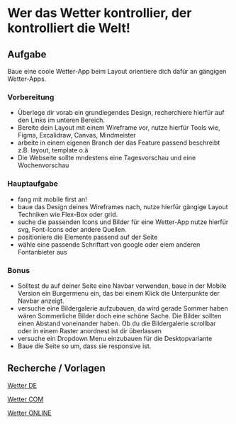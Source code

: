 # Wer das Wetter kontrollier, der kontrolliert die Welt!

## Aufgabe

Baue eine coole Wetter-App beim Layout orientiere dich dafür an gängigen Wetter-Apps.

### Vorbereitung

- Überlege dir vorab ein grundlegendes Design, recherchiere hierfür auf den Links im unteren Bereich.
- Bereite dein Layout mit einem Wireframe vor, nutze hierfür Tools wie, Figma, Excalidraw, Canvas, Mindmeister
- arbeite in einem eigenen Branch der das Feature passend beschreibt z.B. layout, template o.ä
- Die Webseite sollte mndestens eine Tagesvorschau und eine Wochenvorschau

### Hauptaufgabe

- fang mit mobile first an!
- baue das Design deines Wireframes nach, nutze hierfür gängige Layout Techniken wie Flex-Box oder grid.
- suche die passenden Icons und Bilder für eine Wetter-App nutze hierfür svg, Font-Icons oder andere Quellen.
- positioniere die Elemente passend auf der Seite
- wähle eine passende Schriftart von google oder eiem anderen Fontanbieter aus

### Bonus

- Solltest du auf deiner Seite eine Navbar verwenden, baue in der Mobile Version ein Burgermenu ein, das bei einem Klick die Unterpunkte der Navbar anzeigt.
- versuche eine Bildergalerie aufzubauen, da wird gerade Sommer haben wären Sommerliche Bilder doch eine schöne Sache. Die Bilder sollten einen Abstand voneinander haben. Ob du die Bildergalerie scrollbar oder in einem Raster anordnest ist dir überlassen
- versuche ein Dropdown Menu einzubauen für die Desktopvariante
- Baue die Seite so um, dass sie responsive ist.

## Recherche / Vorlagen

[Wetter DE](https://www.wetter.de/wetter/r/62782)

[Wetter COM](https://www.wetter.com/wetter_aktuell/wettervorhersage/16_tagesvorhersage/deutschland/hamburg/DE0004130.html)

[Wetter ONLINE](https://www.wetteronline.de/wetter/hamburg)
